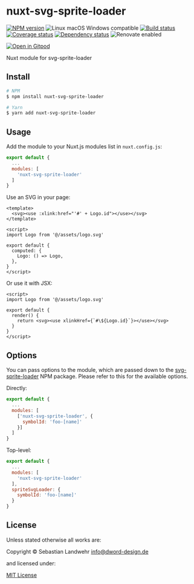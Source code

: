 <!-- TITLE/ -->
# nuxt-svg-sprite-loader
<!-- /TITLE -->

<!-- BADGES/ -->
[![NPM version](https://img.shields.io/npm/v/nuxt-svg-sprite-loader.svg)](https://npmjs.org/package/nuxt-svg-sprite-loader)
![Linux macOS Windows compatible](https://img.shields.io/badge/os-linux%20%7C%C2%A0macos%20%7C%C2%A0windows-blue)
[![Build status](https://img.shields.io/github/workflow/status/dword-design/nuxt-svg-sprite-loader/build)](https://github.com/dword-design/nuxt-svg-sprite-loader/actions)
[![Coverage status](https://img.shields.io/coveralls/dword-design/nuxt-svg-sprite-loader)](https://coveralls.io/github/dword-design/nuxt-svg-sprite-loader)
[![Dependency status](https://img.shields.io/david/dword-design/nuxt-svg-sprite-loader)](https://david-dm.org/dword-design/nuxt-svg-sprite-loader)
![Renovate enabled](https://img.shields.io/badge/renovate-enabled-brightgreen)

[![Open in Gitpod](https://gitpod.io/button/open-in-gitpod.svg)](https://gitpod.io/#https://github.com/dword-design/nuxt-svg-sprite-loader)
<!-- /BADGES -->

<!-- DESCRIPTION/ -->
Nuxt module for svg-sprite-loader
<!-- /DESCRIPTION -->

<!-- INSTALL/ -->
## Install

```bash
# NPM
$ npm install nuxt-svg-sprite-loader

# Yarn
$ yarn add nuxt-svg-sprite-loader
```
<!-- /INSTALL -->

## Usage

Add the module to your Nuxt.js modules list in `nuxt.config.js`:
```js
export default {
  ...
  modules: [
    'nuxt-svg-sprite-loader'
  ]
}
```

Use an SVG in your page:
```vue
<template>
  <svg><use :xlink:href="'#' + Logo.id"></use></svg>
</template>

<script>
import Logo from '@/assets/logo.svg'

export default {
  computed: {
    Logo: () => Logo,
  },
}
</script>
```

Or use it with JSX:
```vue
<script>
import Logo from '@/assets/logo.svg'

export default {
  render() {
    return <svg><use xlinkHref={`#\${Logo.id}`}></use></svg>
  }
}
</script>
```

## Options

You can pass options to the module, which are passed down to the [svg-sprite-loader](https://www.npmjs.com/package/svg-sprite-loader) NPM package. Please refer to this for the available options.

Directly:
```js
export default {
  ...
  modules: [
    ['nuxt-svg-sprite-loader', {
      symbolId: 'foo-[name]'
    }]
  ]
}
```

Top-level:
```js
export default {
  ...
  modules: [
    'nuxt-svg-sprite-loader'
  ],
  spriteSvgLoader: {
    symbolId: 'foo-[name]'
  }
}
```

<!-- LICENSE/ -->
## License

Unless stated otherwise all works are:

Copyright &copy; Sebastian Landwehr <info@dword-design.de>

and licensed under:

[MIT License](https://opensource.org/licenses/MIT)
<!-- /LICENSE -->

